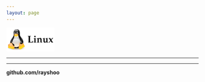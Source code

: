 ```yaml
---
layout: page
---
```


<img src="/assets/images/linux.png" alt="linux" width="25%">

<hr/>


<hr/>

**github.com/rayshoo**